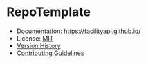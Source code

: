 # RepoTemplate

* Documentation: https://facilityapi.github.io/
* License: [MIT](LICENSE)
* [Version History](VersionHistory.md)
* [Contributing Guidelines](CONTRIBUTING.md)
